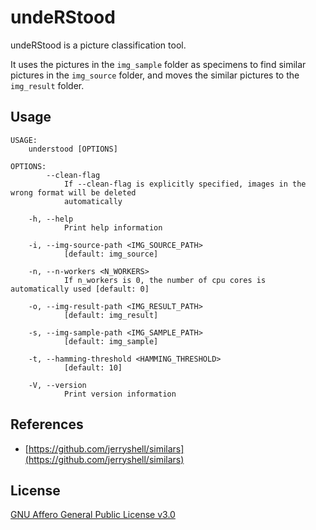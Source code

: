 # undeRStood

undeRStood is a picture classification tool.

It uses the pictures in the `img_sample` folder as specimens to find similar pictures in the `img_source` folder, and moves the similar pictures to the `img_result` folder.

## Usage

```
USAGE:
    understood [OPTIONS]

OPTIONS:
        --clean-flag
            If --clean-flag is explicitly specified, images in the wrong format will be deleted
            automatically

    -h, --help
            Print help information

    -i, --img-source-path <IMG_SOURCE_PATH>
            [default: img_source]

    -n, --n-workers <N_WORKERS>
            If n_workers is 0, the number of cpu cores is automatically used [default: 0]

    -o, --img-result-path <IMG_RESULT_PATH>
            [default: img_result]

    -s, --img-sample-path <IMG_SAMPLE_PATH>
            [default: img_sample]

    -t, --hamming-threshold <HAMMING_THRESHOLD>
            [default: 10]

    -V, --version
            Print version information
```

## References

* [https://github.com/jerryshell/similars](https://github.com/jerryshell/similars)

## License

[GNU Affero General Public License v3.0](https://choosealicense.com/licenses/agpl-3.0/)
